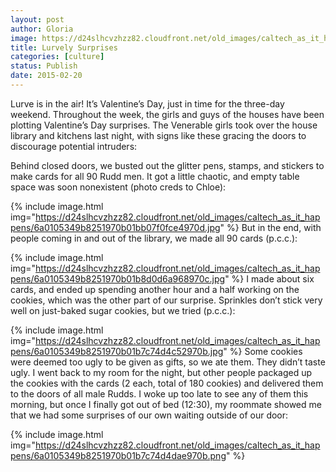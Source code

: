 ```yaml
---
layout: post
author: Gloria
image: https://d24slhcvzhzz82.cloudfront.net/old_images/caltech_as_it_happens/6a0105349b8251970b01b7c74d49a5970b.png
title: Lurvely Surprises
categories: [culture]
status: Publish
date: 2015-02-20
---
```


Lurve is in the air! It’s Valentine’s Day, just in time for the three-day weekend. Throughout the week, the girls and guys of the houses have been plotting Valentine’s Day surprises. The Venerable girls took over the house library and kitchens last night, with signs like these gracing the doors to discourage potential intruders:

Behind closed doors, we busted out the glitter pens, stamps, and stickers to make cards for all 90 Rudd men. It got a little chaotic, and empty table space was soon nonexistent (photo creds to Chloe):


{% include image.html img="https://d24slhcvzhzz82.cloudfront.net/old_images/caltech_as_it_happens/6a0105349b8251970b01bb07f0fce4970d.jpg" %}
But in the end, with people coming in and out of the library, we made all 90 cards (p.c.c.):


{% include image.html img="https://d24slhcvzhzz82.cloudfront.net/old_images/caltech_as_it_happens/6a0105349b8251970b01b8d0d6a968970c.jpg" %}
I made about six cards, and ended up spending another hour and a half working on the cookies, which was the other part of our surprise. Sprinkles don’t stick very well on just-baked sugar cookies, but we tried (p.c.c.):


{% include image.html img="https://d24slhcvzhzz82.cloudfront.net/old_images/caltech_as_it_happens/6a0105349b8251970b01b7c74d4c52970b.jpg" %}
Some cookies were deemed too ugly to be given as gifts, so we ate them. They didn’t taste ugly. I went back to my room for the night, but other people packaged up the cookies with the cards (2 each, total of 180 cookies) and delivered them to the doors of all male Rudds. I woke up too late to see any of them this morning, but once I finally got out of bed (12:30), my roommate showed me that we had some surprises of our own waiting outside of our door:


{% include image.html img="https://d24slhcvzhzz82.cloudfront.net/old_images/caltech_as_it_happens/6a0105349b8251970b01b7c74d4dae970b.png" %}
